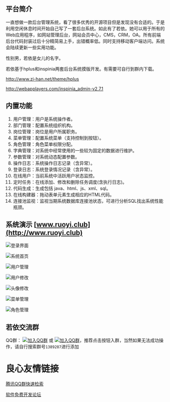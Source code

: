 ## 平台简介

一直想做一款后台管理系统，看了很多优秀的开源项目但是发现没有合适的。于是利用空闲休息时间开始自己写了一套后台系统。如此有了若依。她可以用于所有的Web应用程序，如网站管理后台，网站会员中心，CMS，CRM，OA。所有前端后台代码封装过后十分精简易上手，出错概率低。同时支持移动客户端访问。系统会陆续更新一些实用功能。

性别男，若依是女儿的名字。

若依基于hplus和inspinia两套后台系统摸版开发。有需要可自行到群内下载。

http://www.zi-han.net/theme/hplus

http://webapplayers.com/inspinia_admin-v2.7.1 

## 内置功能

1.  用户管理：用户是系统操作者。
2.  部门管理：配置系统组织机构。
3.  岗位管理：岗位是用户所属职务。
4.  菜单管理：配置系统菜单（支持控制到按钮）。
5.  角色管理：角色菜单权限分配。
6.  字典管理：对系统中经常使用的一些较为固定的数据进行维护。
7.  参数管理：对系统动态配置参数。
8.  操作日志：系统操作日志记录（含异常）。
9.  登录日志：系统登录情况记录（含异常）。
10. 在线用户：当前系统中活跃用户状态监控。
11. 定时任务：在线添加、修改和删除任务调度(含执行日志)。
12. 代码生成：生成包括 java、html、js、xml、sql。
13. 在线构建器：拖动表单元素生成相应的HTML代码。
14. 连接池监视：监视当期系统数据库连接池状态，可进行分析SQL找出系统性能瓶颈。

## 系统演示 [www.ruoyi.club](http://www.ruoyi.club)

![登录界面](https://static.oschina.net/uploads/space/2018/0524/212432_qg6h_1438828.png)

![系统首页](https://static.oschina.net/uploads/space/2018/0524/212450_QgGF_1438828.png)

![用户管理](https://static.oschina.net/uploads/space/2018/0524/212457_GaY6_1438828.png)

![用户修改](https://static.oschina.net/uploads/space/2018/0524/212505_rVZ1_1438828.png)

![头像修改](https://static.oschina.net/uploads/space/2018/0524/212518_Yfce_1438828.png)

![菜单管理](https://static.oschina.net/uploads/space/2018/0524/212531_h3M5_1438828.png)

![角色管理](https://static.oschina.net/uploads/space/2018/0524/212539_4fu2_1438828.png)

## 若依交流群

QQ群： [![加入QQ群](https://img.shields.io/badge/QQ群-1389287-blue.svg)](http://shang.qq.com/wpa/qunwpa?idkey=4a9a52f5d9d9c65a8ea67859170ba835d95fc50ec74a2a722293e60e036b5016) 或 [![加入QQ群](https://img.shields.io/badge/QQ群-1389287-blue.svg)](https://jq.qq.com/?_wv=1027&k=5HBAaYN)，推荐点击按钮入群，当然如果无法成功操作，请自行搜索群号`1389287`进行添加

 # 良心友情链接

[腾讯QQ群快速检索](http://u.720life.cn/s/8cf73f7c)

[软件免费开发论坛](http://u.720life.cn/s/bbb01dc0)